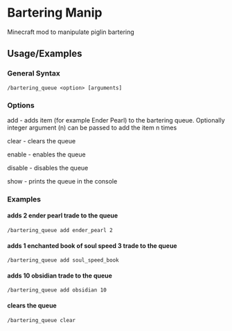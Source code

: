 
# Bartering Manip
Minecraft mod to manipulate piglin bartering
## Usage/Examples


### General Syntax
```
/bartering_queue <option> [arguments]
```

### Options

add - adds item (for example Ender Pearl) to the bartering queue. Optionally integer argument (n) can be passed to add the item n times

clear - clears the queue

enable - enables the queue

disable - disables the queue

show - prints the queue in the console

### Examples

#### adds 2 ender pearl trade to the queue
```
/bartering_queue add ender_pearl 2 
```

#### adds 1 enchanted book of soul speed 3 trade to the queue
```
/bartering_queue add soul_speed_book
```

#### adds 10 obsidian trade to the queue
```
/bartering_queue add obsidian 10
```

#### clears the queue
```
/bartering_queue clear
```

